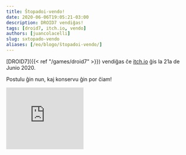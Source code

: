 ```yaml
---
title: Ŝtopadoi-vendo!
date: 2020-06-06T19:05:21-03:00
description: DROID7 vendiĝas!
tags: [droid7, itch.io, vendo]
authors: [juancolacelli]
slug: sxtopado-vendo
aliases: [/eo/blogo/ŝtopadoi-vendo/]
---
```


[DROID7]({{< ref "/games/droid7" >}}) vendiĝas ĉe [itch.io](https://juancolacelli.itch.io) ĝis la 21a de Junio 2020.

Postulu ĝin nun, kaj konservu ĝin por ĉiam!

<iframe src="https://itch.io/embed/570980?linkback=true&amp;bg_color=16171a&amp;fg_color=fafdff&amp;link_color=ff8426&amp;border_color=16171a" width="208" height="167" frameborder="0"><a href="https://juancolacelli.itch.io/droid7">DROID7 by Juan Colacelli</a></iframe>

